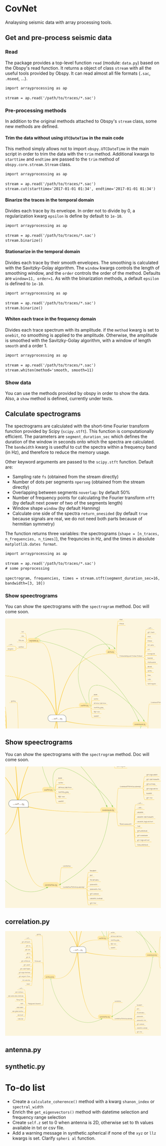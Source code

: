 # CovNet

Analaysing seismic data with array processing tools.

## Get and pre-process seismic data

### Read

The package provides a top-level function `read` (module: `data.py`) based on the Obspy's read function. It returns a object of class `stream` with all the useful tools provided by Obspy. It can read almost all file formats (`.sac`, `.mseed`, ...). 

```
import arrayprocessing as ap

stream = ap.read('/path/to/traces/*.sac')
```

### Pre-processing methods

In addition to the original methods attached to Obspy's `stream` class, some new methods are defined. 

#### Trim the data without using `UTCDateTime` in the main code

This method simply allows not to import `obspy.UTCDateTime` in the main script in order to trim the data with the `trim` method. Additional kwargs to `starttime` and `endtime` are passed to the `trim` method of `obspy.core.stream.Stream` class.

```
import arrayprocessing as ap

stream = ap.read('/path/to/traces/*.sac')
stream.cut(starttime='2017-01-01 01:34', endtime='2017-01-01 01:34')
```

#### Binarize the traces in the temporal domain

Divides each trace by its envelope. In order not to divide by 0, a regularization kwarg `epsilon` is define by default to `1e-10`.

```
import arrayprocessing as ap

stream = ap.read('/path/to/traces/*.sac')
stream.binarize()
```

#### Stationarize in the temporal domain

Divides each trace by their smooth envelopes. The smoothing is calculated with the Savitzky-Golay algorithm. The `window` kwargs controls the length of smoothing window, and the `order` controls the order of the method. Defaults are `window=11, order=1`. As with the binarization methods, a default `epsilon` is defined to `1e-10`.

```
import arrayprocessing as ap

stream = ap.read('/path/to/traces/*.sac')
stream.binarize()
```
#### Whiten each trace in the frequency domain

Divides each trace spectrum with its amplitude. if the `method` kwarg is set to `onebit`, no smoothing is applied to the amplitude. Otherwise, the amplitude is smoothed with the Savitzky-Golay algorithm, with a window of length `smooth` and a order 1.

```
import arrayprocessing as ap

stream = ap.read('/path/to/traces/*.sac')
stream.whiten(method='smooth, smooth=11)
```

### Show data

You can use the methods provided by obspy in order to show the data. Also, a `show` method is defined, currently under tests.

## Calculate spectrograms

The spectrograms are calculated with the short-time Fourier transform function provided by Scipy (`scipy.stft`). This function is computationally efficient. The parameters are `segment_duration_sec` which defines the duration of the window in seconds onto which the spectra are calculated. The `bandwidth` kwarg is usedful to cut the spectra within a frequency band (in Hz), and therefore to reduce the memory usage.

Other keyword arguments are passed to the `scipy.stft` function. Default are: 
- Sampling rate `fs` (obtained from the stream directly)
- Number of dots per segments `nperseg` (obtained from the stream directly)
- Overlapping between segments `noverlap`: by default 50%
- Number of frequency points for calculating the Fourier transform `nfft` (by default next power of two of the segments length)
- Window shape `window` (by default Hanning)
- Calculate one side of the spectra `return_onesided` (by default `true` because signals are real, we do not need both parts because of hermitian symmetry)

The function returns three variables: the spectrograms (`shape = [n_traces, n_frequencies, n_times]`), the frequncies in Hz, and the times in absolute `matplotlib.dates format`.
```
import arrayprocessing as ap

stream = ap.read('/path/to/traces/*.sac')
# some preprocessing

spectrogram, frequencies, times = stream.stft(segment_duration_sec=16, bandwidth=[3, 10])
```


### Show speectrograms

You can show the spectrograms with the `spectrogram` method. Doc will come soon.

![](https://github.com/leonard-seydoux/arrayprocessing/blob/master/arrayprocessing_mindmap_data.png)

## Show speectrograms

You can show the spectrograms with the `spectrogram` method. Doc will come soon.



![](https://github.com/leonard-seydoux/arrayprocessing/blob/master/arrayprocessing_mindmap_covariance.png)

## correlation.py

![](https://github.com/leonard-seydoux/arrayprocessing/blob/master/arrayprocessing_mindmap_correlation.png)

## antenna.py

## synthetic.py

# To-do list

- Create a `calculate_coherence()` method with a kwarg `shanon_index` or `spectral_width`
- Enrich the `get_eigenvectors()` method with datetime selection and frequency range selection
- Create `self.z` set to 0 when antenna is 2D, otherwise set to th values available in txt or csv file.
- Add a warning message in synthetic.spherical if none of the `xyz` or `llz` kwargs is set. Clarify `spheri al` function.
